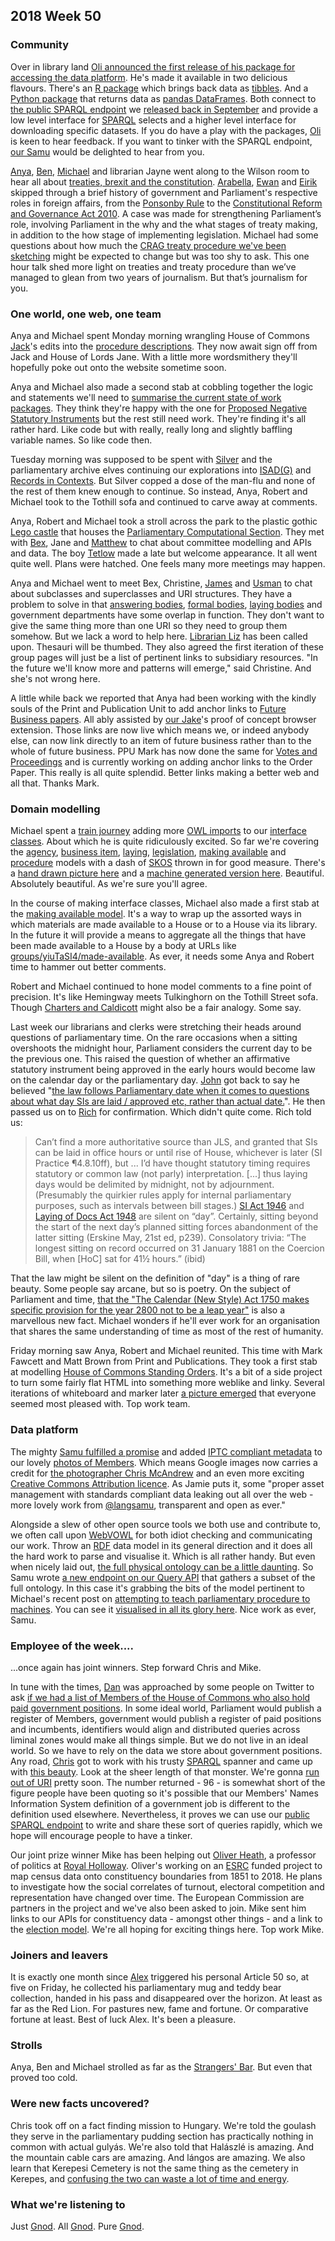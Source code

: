 ## 2018 Week 50

### Community

Over in library land [Oli announced the first release of his package for accessing the data platform](https://twitter.com/olihawkins/status/1071752126286700544). He's made it available in two delicious flavours. There's an [R package](https://github.com/olihawkins/pdpr) which brings back data as [tibbles](https://cran.r-project.org/web/packages/tibble/vignettes/tibble.html). And a [Python package](https://github.com/olihawkins/pdpy) that returns data as [pandas DataFrames](https://pandas.pydata.org/pandas-docs/version/0.23.4/generated/pandas.DataFrame.html). Both connect to [the public SPARQL endpoint](https://api.parliament.uk/sparql) we [released back in September](https://twitter.com/langsamu/status/1039950343088615425) and provide a low level interface for [SPARQL](https://en.wikipedia.org/wiki/SPARQL) selects and a higher level interface for downloading specific datasets. If you do have a play with the packages, [Oli](https://twitter.com/olihawkins) is keen to hear feedback. If you want to tinker with the SPARQL endpoint, [our Samu](https://twitter.com/langsamu) would be delighted to hear from you.

[Anya](https://twitter.com/bitten_), [Ben](https://twitter.com/benwoodhams), [Michael](https://twitter.com/fantasticlife) and librarian Jayne went along to the Wilson room to hear all about [treaties, brexit and the constitution](https://www.eventbrite.co.uk/e/treaties-brexit-and-the-constitution-commons-library-talk-tickets-53148330086). [Arabella](https://twitter.com/Arabella_Law), [Ewan](https://www.law.ox.ac.uk/people/ewan-smith) and [Eirik](http://www.bristol.ac.uk/law/people/eirik-bjorge/index.html) skipped through a brief history of government and Parliament's respective roles in foreign affairs, from the [Ponsonby Rule](https://en.wikipedia.org/wiki/Ponsonby_Rule) to the [Constitutional Reform and Governance Act 2010](https://www.legislation.gov.uk/ukpga/2010/25/contents). A case was made for strengthening Parliament’s role, involving Parliament in the why and the what stages of treaty making, in addition to the how stage of implementing legislation. Michael had some questions about how much the [CRAG treaty procedure we've been sketching](https://github.com/ukparliament/ontologies/blob/master/procedure/flowcharts/logic/treaties.pdf) might be expected to change but was too shy to ask. This one hour talk shed more light on treaties and treaty procedure than we’ve managed to glean from two years of journalism. But that’s journalism for you.

### One world, one web, one team

Anya and Michael spent Monday morning wrangling House of Commons [Jack](https://twitter.com/jackpdent)'s edits into the [procedure descriptions](https://ukparliament.github.io/ontologies/procedure/procedure-descriptions/). They now await sign off from Jack and House of Lords Jane. With a little more wordsmithery they'll hopefully poke out onto the website sometime soon.

Anya and Michael also made a second stab at cobbling together the logic and statements we'll need to [summarise the current state of work packages](https://ukparliament.github.io/ontologies/procedure/work-package-summary/). They think they're happy with the one for [Proposed Negative Statutory Instruments](https://www.parliament.uk/site-information/glossary/proposed-negative-statutory-instrument/) but the rest still need work. They're finding it's all rather hard. Like code but with really, really long and slightly baffling variable names. So like code then.

Tuesday morning was supposed to be spent with [Silver](https://twitter.com/silveroliver) and the parliamentary archive elves continuing our explorations into [ISAD(G)](https://en.wikipedia.org/wiki/ISAD(G)) and [Records in Contexts](https://en.wikipedia.org/wiki/Records_in_Contexts). But Silver copped a dose of the man-flu and none of the rest of them knew enough to continue. So instead, Anya, Robert and Michael took to the Tothill sofa and continued to carve away at comments.

Anya, Robert and Michael took a stroll across the park to the plastic gothic [Lego castle](https://en.wikipedia.org/wiki/Richmond_House) that houses the [Parliamentary Computational Section](https://pds.blog.parliament.uk/). They met with [Bex](https://twitter.com/rklappleyard), Jane and [Matthew](https://twitter.com/mattrayner) to chat about committee modelling and APIs and data. The boy [Tetlow](https://twitter.com/oddtype) made a late but welcome appearance. It all went quite well. Plans were hatched. One feels many more meetings may happen.

Anya and Michael went to meet Bex, Christine, [James](https://twitter.com/TheVinternet) and [Usman](https://twitter.com/_usmanafzal) to chat about subclasses and superclasses and URI structures. They have a problem to solve in that [answering bodies](https://ukparliament.github.io/ontologies/question-and-answer/question-and-answer-ontology.html#d4e543), [formal bodies](https://ukparliament.github.io/ontologies/formal-body/formal-body-ontology.html#d4e305), [laying bodies](https://ukparliament.github.io/ontologies/laying/laying-ontology.html#d4e308) and government departments have some overlap in function. They don't want to give the same thing more than one URI so they need to group them somehow. But we lack a word to help here. [Librarian Liz](https://twitter.com/greensideknits) has been called upon. Thesauri will be thumbed. They also agreed the first iteration of these group pages will just be a list of pertinent links to subsidiary resources. "In the future we'll know more and patterns will emerge," said Christine. And she's not wrong here.

A little while back we reported that Anya had been working with the kindly souls of the Print and Publication Unit to add anchor links to [Future Business papers](https://publications.parliament.uk/pa/cm201719/cmagenda/fb181217.htm). All ably assisted by [our Jake](https://twitter.com/carboia)'s proof of concept browser extension. Those links are now live which means we, or indeed anybody else, can now link directly to an item of future business rather than to the whole of future business. PPU Mark has now done the same for [Votes and Proceedings](https://publications.parliament.uk/pa/cm201719/cmvote/181212v01.html) and is currently working on adding anchor links to the Order Paper. This really is all quite splendid. Better links making a better web and all that. Thanks Mark.

### Domain modelling

Michael spent a [train journey](https://www.youtube.com/watch?v=O3aco_v7cH0) adding more [OWL imports](https://protegewiki.stanford.edu/wiki/How_Owl_Imports_Work) to our [interface classes](https://ukparliament.github.io/ontologies/interface/interface.html). About which he is quite ridiculously excited. So far we're covering the [agency](https://ukparliament.github.io/ontologies/agency/agency-ontology.html), [business item](https://ukparliament.github.io/ontologies/business-item/business-item-ontology.html), [laying](https://ukparliament.github.io/ontologies/laying/laying-ontology.html), [legislation](https://ukparliament.github.io/ontologies/legislation/legislation-ontology.html), [making available](https://ukparliament.github.io/ontologies/making-available/making-available-ontology.html?gjghj) and [procedure](https://ukparliament.github.io/ontologies/procedure/procedure-ontology.html#flowcharts) models with a dash of [SKOS](https://en.wikipedia.org/wiki/Simple_Knowledge_Organization_System) thrown in for good measure. There's a [hand drawn picture here](https://github.com/ukparliament/ontologies/blob/master/interface/interface.pdf) and a [machine generated version here](https://api.parliament.uk/webvowl/#opts=sidebar=0;doc=0;mode_compact=true;mode_colorExt=false;#iri=https://ukparliament.github.io/ontologies/interface/interface.ttl). Beautiful. Absolutely beautiful. As we're sure you'll agree.

In the course of making interface classes, Michael also made a first stab at the [making available model](https://ukparliament.github.io/ontologies/making-available/making-available-ontology.html?gjghj). It's a way to wrap up the assorted ways in which materials are made available to a House or to a House via its library. In the future it will provide a means to aggregate all the things that have been made available to a House by a body at URLs like [groups/yiuTaSI4/made-available](https://beta.parliament.uk/groups/yiuTaSI4/made-available). As ever, it needs some Anya and Robert time to hammer out better comments.

Robert and Michael continued to hone model comments to a fine point of precision. It's like Hemingway meets Tulkinghorn on the Tothill Street sofa. Though [Charters and Caldicott](https://www.youtube.com/watch?v=q_jne_G-_qQ&t=29s) might also be a fair analogy. Some say.

Last week our librarians and clerks were stretching their heads around questions of parliamentary time. On the rare occasions when a sitting overshoots the midnight hour, Parliament considers the current day to be the previous one. This raised the question of whether an affirmative statutory instrument being approved in the early hours would become law on the calendar day or the parliamentary day. [John](https://twitter.com/johnlsheridan) got back to say he believed "[the law follows Parliamentary date when it comes to questions about what day SIs are laid / approved etc, rather than actual date.](https://twitter.com/johnlsheridan/status/1071151949851095041)". He then passed us on to [Rich](https://twitter.com/RichGreenhill) for confirmation. Which didn't quite come. Rich told us:

> Can’t find a more authoritative source than JLS, and granted that SIs can be laid in office hours or until rise of House, whichever is later (SI Practice ¶4.8.10ff), but ... I’d have thought statutory timing requires statutory or common law (not parly) interpretation. [...] thus laying days would be delimited by midnight, not by adjournment. (Presumably the quirkier rules apply for internal parliamentary purposes, such as intervals between bill stages.) [SI Act 1946](http://www.legislation.gov.uk/ukpga/Geo6/9-10/36/contents) and [Laying of Docs Act 1948](http://www.legislation.gov.uk/ukpga/Geo6/11-12/59) are silent on “day”. Certainly, sitting beyond the start of the next day’s planned sitting forces abandonment of the latter sitting (Erskine May, 21st ed, p239). Consolatory trivia: “The longest sitting on record occurred on 31 January 1881 on the Coercion Bill, when [HoC] sat for 41½ hours.” (ibid)

That the law might be silent on the definition of "day" is a thing of rare beauty. Some people say arcane, but so is poetry. On the subject of Parliament and time, [that the "The Calendar (New Style) Act 1750 makes specific provision for the year 2800 not to be a leap year"](https://twitter.com/pubstrat/status/1072773423615672320) is also a marvellous new fact. Michael wonders if he'll ever work for an organisation that shares the same understanding of time as most of the rest of humanity.

Friday morning saw Anya, Robert and Michael reunited. This time with Mark Fawcett and Matt Brown from Print and Publications. They took a first stab at modelling [House of Commons Standing Orders](https://publications.parliament.uk/pa/cm201719/cmstords/1020/toc.html). It's a bit of a side project to turn some fairly flat HTML into something more weblike and linky. Several iterations of whiteboard and marker later [a picture emerged](https://twitter.com/fantasticlife/status/1073556444270788610) that everyone seemed most pleased with. Top work team.

### Data platform

The mighty [Samu fulfilled a promise](https://twitter.com/langsamu/status/1072578479638622209) and added [IPTC compliant metadata](https://iptc.org/standards/photo-metadata/) to our lovely [photos of Members](https://pds.blog.parliament.uk/2017/07/21/mp-official-portraits-open-source-images/). Which means Google images now carries a credit for [the photographer Chris McAndrew](https://twitter.com/mcandrewphoto) and an even more exciting [Creative Commons Attribution licence](https://creativecommons.org/licenses/by/3.0/). As Jamie puts it, some "proper asset management with standards compliant data leaking out all over the web - more lovely work from [@langsamu](https://twitter.com/langsamu), transparent and open as ever."

Alongside a slew of other open source tools we both use and contribute to, we often call upon [WebVOWL](https://github.com/VisualDataWeb/WebVOWL) for both idiot checking and communicating our work. Throw an [RDF](https://en.wikipedia.org/wiki/Resource_Description_Framework) data model in its general direction and it does all the hard work to parse and visualise it. Which is all rather handy. But even when nicely laid out, [the full physical ontology can be a little daunting](https://api.parliament.uk/webvowl/#opts=sidebar=0;doc=0;mode_compact=true;mode_colorExt=false;#iri=https://api.parliament.uk/query/schema). So Samu wrote [a new endpoint on our Query API](https://api.parliament.uk/query/subschema?ids=Procedure,ProcedureRoute,RequiredProcedureRoute,PrecludedProcedureRoute,CausedProcedureRoute,AllowedProcedureRoute,ProcedureStep,WorkPackage,WorkPackagedThing,BusinessItem,House) that gathers a subset of the full ontology. In this case it's grabbing the bits of the model pertinent to Michael's recent post on [attempting to teach parliamentary procedure to machines](http://smethur.st/posts/176135869). You can see it [visualised in all its glory here](https://api.parliament.uk/webvowl/#iri=https://api.parliament.uk/query/subschema?ids=Procedure,ProcedureRoute,RequiredProcedureRoute,PrecludedProcedureRoute,CausedProcedureRoute,AllowedProcedureRoute,ProcedureStep,WorkPackage,WorkPackagedThing,BusinessItem,House). Nice work as ever, Samu.

### Employee of the week....

...once again has joint winners. Step forward Chris and Mike.

In tune with the times, [Dan](https://twitter.com/dasbarrett) was approached by some people on Twitter to ask [if we had a list of Members of the House of Commons who also hold paid government positions](https://twitter.com/johnthelutheran/status/1072975316396724227). In some ideal world, Parliament would publish a register of Members, government would publish a register of paid positions and incumbents, identifiers would align and distributed queries across liminal zones would make all things simple. But we do not live in an ideal world. So we have to rely on the data we store about government positions. Any road, [Chris](https://twitter.com/chrisalcockdev) got to work with his trusty [SPARQL](https://en.wikipedia.org/wiki/SPARQL) spanner and came up with [this beauty](https://api.parliament.uk/sparql#query=PREFIX+%3A+%3Chttps%3A%2F%2Fid.parliament.uk%2Fschema%2F%3E%0A%0Aselect+%3Fmember+%3FgivenName+%3FfamilyName+where+%7B%0A%0A%09%3Fmember+%0A++++%09a+%3AMember%3B%0A+++++++%09%3ApersonGivenName+%3FgivenName%3B%0A+++++%09%3ApersonFamilyName+%3FfamilyName%3B%0A+++++%09%3ApartyMemberHasPartyMembership+%3Fmembership%3B%0A+%09.%0A++%0A++%09%3Fmembership%0A++++%09%3ApartyMembershipHasParty+%3Fparty%3B%0A++++.%0A++%0A++%09%3Fparty%0A++++%09%3Aname+%22Conservative%22%3B%0A++++.%0A++%0A++%09%3Fmember+%0A++++%09%3AmemberHasParliamentaryIncumbency+%3FparlIncumbency%0A++++.++%0A++%09minus+%7B%3FparlIncumbency+a+%3APastIncumbency%7D%0A++%09%3FparlIncumbency+%0A++++%09%3AseatIncumbencyHasHouseSeat%2F%3AhouseSeatHasHouse%2F%3Aname+%22House+of+Commons%22%3B%0A+++++.%0A++%09%3Fmember%0A++++%09%3AgovernmentPersonHasGovernmentIncumbency+%3FgovIncumbency%0A%09.%09%0A+++%09minus+%7B%3FgovIncumbency+a+%3APastIncumbency%7D%0A++%09%3FgovIncumbency+%3AgovernmentIncumbencyHasGovernmentPosition%2F%3Aname+%3FpositionName%0A++%0A%7D+group+by+%3Fmember+%3FgivenName+%3FfamilyName+&contentTypeConstruct=text%2Fturtle&contentTypeSelect=text%2Fcsv&endpoint=https%3A%2F%2Fapi.parliament.uk%2Fsparql&requestMethod=POST&tabTitle=Query+5&headers=%7B%7D&outputFormat=table). Look at the sheer length of that monster. We're gonna [run out of URI](https://stackoverflow.com/questions/417142/what-is-the-maximum-length-of-a-url-in-different-browsers) pretty soon. The number returned - 96 - is somewhat short of the figure people have been quoting so it's possible that our Members' Names Information System definition of a government job is different to the definition used elsewhere. Nevertheless, it proves we can use our [public SPARQL endpoint](https://api.parliament.uk/sparql) to write and share these sort of queries rapidly, which we hope will encourage people to have a tinker.

Our joint prize winner Mike has been helping out [Oliver Heath](https://twitter.com/olhe), a professor of politics at [Royal Holloway](https://www.royalholloway.ac.uk/). Oliver's working on an [ESRC](https://esrc.ukri.org/) funded project to map census data onto constituency boundaries from 1851 to 2018. He plans to investigate how the social correlates of turnout, electoral competition and representation have changed over time. The European Commission are partners in the project and we've also been asked to join. Mike sent him links to our APIs for constituency data - amongst other things - and a link to the [election model](https://ukparliament.github.io/ontologies/election/election-ontology.html). We're all hoping for exciting things here. Top work Mike.

### Joiners and leavers

It is exactly one month since [Alex](https://twitter.com/AlexEdwardH) triggered his personal Article 50 so, at five on Friday, he collected his parliamentary mug and teddy bear collection, handed in his pass and disappeared over the horizon. At least as far as the Red Lion. For pastures new, fame and fortune. Or comparative fortune at least. Best of luck Alex. It's been a pleasure.

### Strolls

Anya, Ben and Michael strolled as far as the [Strangers' Bar](https://en.wikipedia.org/wiki/Strangers%27_Bar). But even that proved too cold.

### Were new facts uncovered?

Chris took off on a fact finding mission to Hungary. We're told the goulash they serve in the parliamentary pudding section has practically nothing in common with actual gulyás. We're also told that Halászlé is amazing. And the mountain cable cars are amazing. And lángos are amazing. We also learn that Kerepesi Cemetery is not the same thing as the cemetery in Kerepes, and [confusing the two can waste a lot of time and energy](https://www.google.com/maps/dir/Budapest,+Kerepesd%C5%B1l%C5%91,+Hungary/Kerepes,+Kerepesi+temet%C5%91,+Hungary/@47.5426244,19.0968509,11z/data=!3m1!4b1!4m14!4m13!1m5!1m1!1s0x4741dc9302d36be7:0x5e9c13ef38f64da6!2m2!1d19.0960303!2d47.4939259!1m5!1m1!1s0x4741c5f61a347eed:0x9de14a5a85ea384c!2m2!1d19.2817154!2d47.5607152!3e3).

### What we're listening to

Just [Gnod](https://twitter.com/GnodGnetwerk). All [Gnod](https://gnod.bandcamp.com/). Pure [Gnod](https://www.youtube.com/watch?v=UR1-kFfoheY).